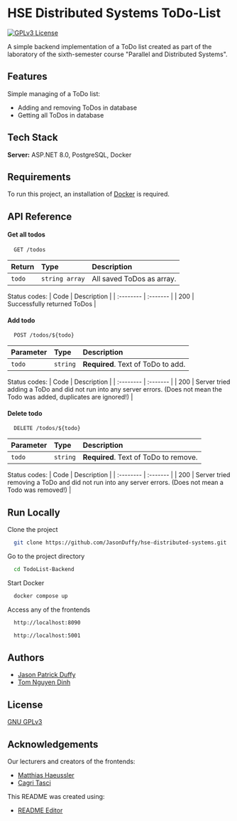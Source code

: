 # HSE Distributed Systems ToDo-List

[![GPLv3 License](https://img.shields.io/badge/License-GPL%20v3-yellow.svg)](https://www.gnu.org/licenses/gpl-3.0.html)

A simple backend implementation of a ToDo list created as part of the laboratory of the sixth-semester course "Parallel and Distributed Systems".




## Features

Simple managing of a ToDo list:
- Adding and removing ToDos in database
- Getting all ToDos in database


## Tech Stack

**Server:** ASP.NET 8.0, PostgreSQL, Docker


## Requirements

To run this project, an installation of [Docker](https://www.docker.com/) is required.


## API Reference

#### Get all todos

```http
  GET /todos
```

| Return | Type     | Description                       |
| :-------- | :------- | :-------------------------------- |
| `todo`      | `string array` | All saved ToDos as array. |

Status codes:
| Code | Description |
| :-------- | :-------  |
| 200      | Successfully returned ToDos |

#### Add todo

```http
  POST /todos/${todo}
```

| Parameter | Type     | Description                       |
| :-------- | :------- | :-------------------------------- |
| `todo`      | `string` | **Required**. Text of ToDo to add. |

Status codes:
| Code | Description |
| :-------- | :-------  |
| 200      | Server tried adding a ToDo and did not run into any server errors. (Does not mean the Todo was added, duplicates are ignored!) |

#### Delete todo

```http
  DELETE /todos/${todo}
```

| Parameter | Type     | Description                       |
| :-------- | :------- | :-------------------------------- |
| `todo`      | `string` | **Required**. Text of ToDo to remove. |

Status codes:
| Code | Description |
| :-------- | :-------  |
| 200      | Server tried removing a ToDo and did not run into any server errors. (Does not mean a Todo was removed!) |

## Run Locally

Clone the project

```bash
  git clone https://github.com/JasonDuffy/hse-distributed-systems.git
```

Go to the project directory

```bash
  cd TodoList-Backend
```

Start Docker

```bash
  docker compose up
```

Access any of the frontends

```bash
  http://localhost:8090
```
```bash
  http://localhost:5001
```

## Authors

- [Jason Patrick Duffy](https://github.com/JasonDuffy)
- [Tom Nguyen Dinh](https://github.com/tomhuy-w)
## License

[GNU GPLv3](./COPYING)


## Acknowledgements

Our lecturers and creators of the frontends:
 - [Matthias Haeussler](https://github.com/maeddes)
 - [Cagri Tasci](https://github.com/StraysWonderland)

This README was created using:
 - [README Editor](https://readme.so/)

